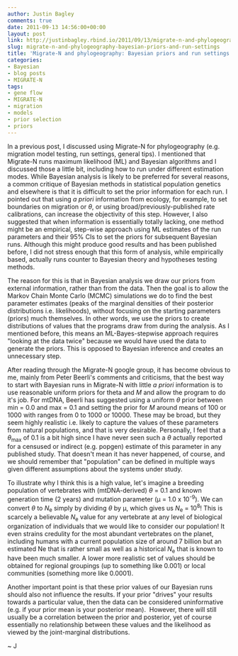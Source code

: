 ```yaml
---
author: Justin Bagley
comments: true
date: 2011-09-13 14:56:00+00:00
layout: post
link: http://justinbagley.rbind.io/2011/09/13/migrate-n-and-phylogeography-bayesian-priors-and-run-settings/
slug: migrate-n-and-phylogeography-bayesian-priors-and-run-settings
title: 'Migrate-N and phylogeography: Bayesian priors and run settings'
categories:
- Bayesian
- blog posts
- MIGRATE-N
tags:
- gene flow
- MIGRATE-N
- migration
- models
- prior selection
- priors
---
```


In a previous post, I discussed using Migrate-N for phylogeography (e.g. migration model testing, run settings, general tips). I mentioned that Migrate-N runs maximum likelihood (ML) and Bayesian algorithms and I discussed those a little bit, including how to run under different estimation modes. While Bayesian analysis is likely to be preferred for several reasons, a common critique of Bayesian methods in statistical population genetics and elsewhere is that it is difficult to set the prior information for each run. I pointed out that using <i>a priori</i> information from ecology, for example, to set boundaries on migration or <i>&theta;</i>, or using broad/previously-published rate calibrations, can increase the objectivity of this step. However, I also suggested that when information is essentially totally lacking, one method might be an empirical, step-wise approach using ML estimates of the run parameters and their 95% CIs to set the priors for subsequent Bayesian runs. Although this might produce good results and has been published before, I did not stress enough that this form of analysis, while empirically based, actually runs counter to Bayesian theory and hypotheses testing methods.  
  
The reason for this is that in Bayesian analysis we draw our priors from external information, rather than from the data. Then the goal is to allow the Markov Chain Monte Carlo (MCMC) simulations we do to find the best parameter estimates (peaks of the marginal densities of their posterior distributions i.e. likelihoods), without focusing on the starting parameters (priors) much themselves. In other words, we use the priors to create distributions of values that the programs draw from during the analysis. As I mentioned before, this means an ML-Bayes-stepwise approach requires "looking at the data twice" because we would have used the data to generate the priors. This is opposed to Bayesian inference and creates an unnecessary step.  
  
After reading through the Migrate-N google group, it has become obvious to me, mainly from Peter Beerli's comments and criticisms, that the best way to start with Bayesian runs in Migrate-N with little <i>a priori</i> information is to use reasonable uniform priors for theta and <i>M</i> and allow the program to do it's job. For mtDNA, Beerli has suggested using a uniform <i>&theta;</i> prior between min = 0.0 and max = 0.1 and setting the prior for <i>M</i> around means of 100 or 1000 with ranges from 0 to 1000 or 10000. These may be broad, but they seem highly realistic i.e. likely to capture the values of these parameters from natural populations, and that is very desirable. Personally, I feel that a <i>&theta;</i><sub>max</sub> of 0.1 is a bit high since I have never seen such a <i>&theta;</i> actually reported for a censused or indirect (e.g. popgen) estimate of this parameter in any published study. That doesn't mean it has never happened, of course, and we should remember that "population" can be defined in multiple ways given different assumptions about the systems under study. 

To illustrate why I think this is a high value, let's imagine a breeding population of vertebrates with (mtDNA-derived) <i>&theta;</i> = 0.1 and known generation time (2 years) and mutation parameter (&mu; = 1.0 x 10<sup>-9</sup>). We can convert <i>&theta;</i> to <i>N</i><sub>e</sub> simply by dividing <i>&theta;</i> by &mu;, which gives us <i>N</i><sub>e</sub> = 10<sup>8</sup>! This is scarcely a believable <i>N</i><sub>e</sub> value for any vertebrate at any level of biological organization of individuals that we would like to consider our population! It even strains credulity for the most abundant vertebrates on the planet, including humans with a current population size of around 7 billion but an estimated Ne that is rather small as well as a historical <i>N</i><sub>e</sub> that is known to have been much smaller. A lower more realistic set of values should be obtained for regional groupings (up to something like 0.001) or local communities (something more like 0.0001).  
  
Another important point is that these prior values of our Bayesian runs should also not influence the results. If your prior "drives" your results towards a particular value, then the data can be considered uninformative (e.g. if your prior mean is your posterior mean).  However, there will still usually be a correlation between the prior and posterior, yet of course essentially no relationship between these values and the likelihood as viewed by the joint-marginal distributions.

~ J
